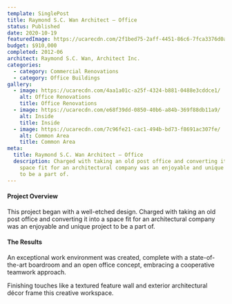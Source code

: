```yaml
---
template: SinglePost
title: Raymond S.C. Wan Architect – Office
status: Published
date: 2020-10-19
featuredImage: https://ucarecdn.com/2f1bed75-2aff-4451-86c6-7fca3376d0a7/
budget: $910,000
completed: 2012-06
architect: Raymond S.C. Wan, Architect Inc.
categories:
  - category: Commercial Renovations
  - category: Office Buildings
gallery:
  - image: https://ucarecdn.com/4aa1a01c-a25f-4324-b881-0488e3cddce1/
    alt: Office Renovations
    title: Office Renovations
  - image: https://ucarecdn.com/e68f39dd-0850-40b6-a84b-369f88db11a9/
    alt: Inside
    title: Inside
  - image: https://ucarecdn.com/7c96fe21-cac1-494b-bd73-f8691ac307fe/
    alt: Common Area
    title: Common Area
meta:
  title: Raymond S.C. Wan Architect – Office
  description: Charged with taking an old post office and converting it into a
    space fit for an architectural company was an enjoyable and unique project
    to be a part of.
---
```

#### Project Overview

This project began with a well-etched design. Charged with taking an old post office and converting it into a space fit for an architectural company was an enjoyable and unique project to be a part of.

#### The Results

An exceptional work environment was created, complete with a state-of-the-art boardroom and an open office concept, embracing a cooperative teamwork approach.

Finishing touches like a textured feature wall and exterior architectural décor frame this creative workspace.
